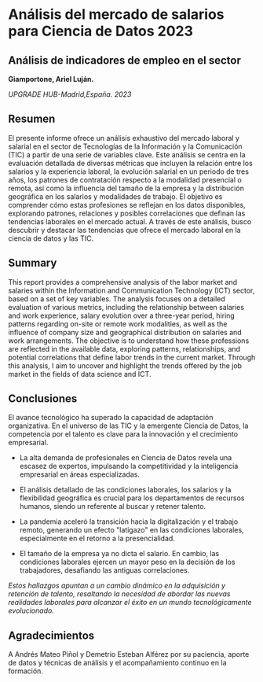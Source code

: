 # Análisis del mercado de salarios para Ciencia de Datos 2023
## Análisis de indicadores de empleo en el sector

**Giamportone, Ariel Luján.**

*UPGRADE HUB-Madrid,España. 2023*

## Resumen
El presente informe ofrece un análisis exhaustivo del mercado laboral y salarial en el sector de Tecnologías de la Información y la Comunicación (TIC) a partir de una serie de variables clave. Este análisis se centra en la evaluación detallada de diversas métricas que incluyen la relación entre los salarios y la experiencia laboral, la evolución salarial en un periodo de tres años, los patrones de contratación respecto a la modalidad presencial o remota, así como la influencia del tamaño de la empresa y la distribución geográfica en los salarios y modalidades de trabajo.
El objetivo es comprender cómo estas profesiones se reflejan en los datos disponibles, explorando patrones, relaciones y posibles correlaciones que definan las tendencias laborales en el mercado actual. A través de este análisis, busco descubrir y destacar las tendencias que ofrece el mercado laboral en la ciencia de datos y las TIC.

## Summary
This report provides a comprehensive analysis of the labor market and salaries within the Information and Communication Technology (ICT) sector, based on a set of key variables. The analysis focuses on a detailed evaluation of various metrics, including the relationship between salaries and work experience, salary evolution over a three-year period, hiring patterns regarding on-site or remote work modalities, as well as the influence of company size and geographical distribution on salaries and work arrangements.
The objective is to understand how these professions are reflected in the available data, exploring patterns, relationships, and potential correlations that define labor trends in the current market. Through this analysis, I aim to uncover and highlight the trends offered by the job market in the fields of data science and ICT.

## Conclusiones

El avance tecnológico ha superado la capacidad de adaptación organizativa. En el universo de las TIC y la emergente Ciencia de Datos, la competencia por el talento es clave para la innovación y el crecimiento empresarial.

* La alta demanda de profesionales en Ciencia de Datos revela una escasez de expertos, impulsando la competitividad y la inteligencia empresarial en áreas especializadas.

* El análisis detallado de las condiciones laborales, los salarios y la flexibilidad geográfica es crucial para los departamentos de recursos humanos, siendo un referente al buscar y retener talento.

* La pandemia aceleró la transición hacia la digitalización y el trabajo remoto, generando un efecto "latigazo" en las condiciones laborales, especialmente en el retorno a la presencialidad.

* El tamaño de la empresa ya no dicta el salario. En cambio, las condiciones laborales ejercen un mayor peso en la decisión de los trabajadores, desafiando las antiguas correlaciones.

*Estos hallazgos apuntan a un cambio dinámico en la adquisición y retención de talento, resaltando la necesidad de abordar las nuevas realidades laborales para alcanzar el éxito en un mundo tecnológicamente evolucionado.*

## Agradecimientos

A Andrés Mateo Piñol y Demetrio Esteban Alférez por su paciencia, aporte de datos y técnicas de análisis y el acompañamiento continuo en la formación.




